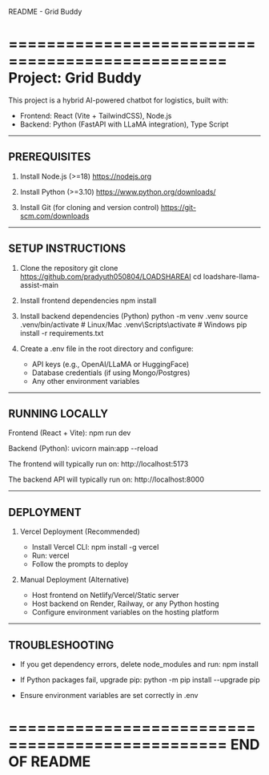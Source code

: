 README - Grid Buddy

=================================================
Project: Grid Buddy
=================================================

This project is a hybrid AI-powered chatbot for logistics,
built with:
- Frontend: React (Vite + TailwindCSS), Node.js
- Backend: Python (FastAPI with LLaMA integration), Type Script

-------------------------------------------------
PREREQUISITES
-------------------------------------------------
1. Install Node.js (>=18)
   https://nodejs.org

2. Install Python (>=3.10)
   https://www.python.org/downloads/

3. Install Git (for cloning and version control)
   https://git-scm.com/downloads


-------------------------------------------------
SETUP INSTRUCTIONS
-------------------------------------------------

1. Clone the repository
   git clone <https://github.com/pradyuth050804/LOADSHAREAI>
   cd loadshare-llama-assist-main

2. Install frontend dependencies
   npm install
   

3. Install backend dependencies (Python)
   python -m venv .venv
   source .venv/bin/activate   # Linux/Mac
   .venv\Scripts\activate    # Windows
   pip install -r requirements.txt

4. Create a .env file in the root directory and configure:
   - API keys (e.g., OpenAI/LLaMA or HuggingFace)
   - Database credentials (if using Mongo/Postgres)
   - Any other environment variables

-------------------------------------------------
RUNNING LOCALLY
-------------------------------------------------

Frontend (React + Vite):
   npm run dev
  

Backend (Python):
   uvicorn main:app --reload

The frontend will typically run on:
   http://localhost:5173

The backend API will typically run on:
   http://localhost:8000

-------------------------------------------------
DEPLOYMENT
-------------------------------------------------

1. Vercel Deployment (Recommended)
   - Install Vercel CLI: npm install -g vercel
   - Run: vercel
   - Follow the prompts to deploy

2. Manual Deployment (Alternative)
   - Host frontend on Netlify/Vercel/Static server
   - Host backend on Render, Railway, or any Python hosting
   - Configure environment variables on the hosting platform

-------------------------------------------------
TROUBLESHOOTING
-------------------------------------------------

- If you get dependency errors, delete node_modules and run:
  npm install

- If Python packages fail, upgrade pip:
  python -m pip install --upgrade pip

- Ensure environment variables are set correctly in .env

=================================================
END OF README
=================================================
